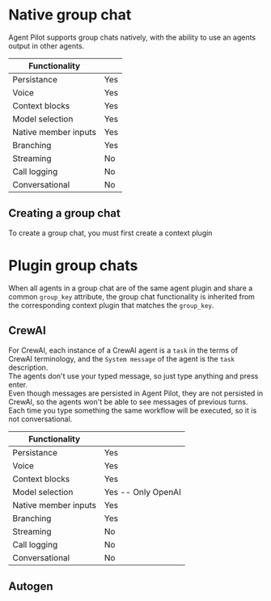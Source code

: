 # Native group chat

Agent Pilot supports group chats natively, with the ability to use an agents output in other agents.

| Functionality        |              |
|----------------------|--------------|
| Persistance          | Yes          |
| Voice                | Yes          |
| Context blocks       | Yes          |
| Model selection      | Yes          |
| Native member inputs | Yes          |
| Branching            | Yes          |
| Streaming            | No           |
| Call logging         | No           |
| Conversational       | No           |

## Creating a group chat

To create a group chat, you must first create a context plugin


# Plugin group chats

When all agents in a group chat are of the same agent plugin and share a common `group_key` attribute, 
the group chat functionality is inherited from the corresponding context plugin that matches the `group_key`.

## CrewAI

For CrewAI, each instance of a CrewAI agent is a `task` in the terms of CrewAI terminology, and the `System message` of the agent is the `task` description.
<br>The agents don't use your typed message, so just type anything and press enter.
<br>Even though messages are persisted in Agent Pilot, they are not persisted in CrewAI, so the agents won't be able to see messages of previous turns.
<br>Each time you type something the same workflow will be executed, so it is not conversational.

| Functionality        |                    |
|----------------------|--------------------|
| Persistance          | Yes                |
| Voice                | Yes                |
| Context blocks       | Yes                |
| Model selection      | Yes -- Only OpenAI |
| Native member inputs | Yes                |
| Branching            | Yes                |
| Streaming            | No                 |
| Call logging         | No                 |
| Conversational       | No                 |



## Autogen